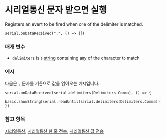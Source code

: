 # 시리얼통신 문자 받으면 실행

Registers an event to be fired when one of the delimiter is matched.

```sig
serial.onDataReceived(",", () => {})
```

### 매개 변수

* `delimiters` is a [string](/reference/types/string) containing any of the character to match

### 예시

다음은 `,` 문자를 기준으로 값을 읽어오는 예시입니다.:

```blocks
serial.onDataReceived(serial.delimiters(Delimiters.Comma), () => {
    basic.showString(serial.readUntil(serial.delimiters(Delimiters.Comma)))
})
```

### 참고 항목

[시리얼통신](/device/serial), [시리얼통신 한 줄 전송](/reference/serial/write-line), [시리얼통신 값 전송](/reference/serial/write-value)